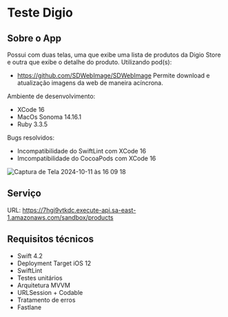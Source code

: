 #  Teste Digio

## Sobre o App

Possui com duas telas, uma que exibe uma lista de produtos da Digio Store e outra que exibe o detalhe do produto.
Utilizando pod(s):
- https://github.com/SDWebImage/SDWebImage
    Permite download e atualização imagens da web de maneira acíncrona.

Ambiente de desenvolvimento:
- XCode 16
- MacOs Sonoma 14.16.1
- Ruby 3.3.5

Bugs resolvidos:
- Incompatibilidade do SwiftLint com XCode 16
- Imcompatibilidade do CocoaPods com XCode 16


![Captura de Tela 2024-10-11 às 16 09 18](https://github.com/user-attachments/assets/1bffa957-f10e-498d-b52c-a557e39470bb)


## Serviço
URL: https://7hgi9vtkdc.execute-api.sa-east-1.amazonaws.com/sandbox/products

## Requisitos técnicos

* Swift 4.2
* Deployment Target iOS 12
* SwiftLint
* Testes unitários
* Arquitetura MVVM
* URLSession + Codable
* Tratamento de erros
* Fastlane


